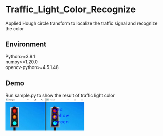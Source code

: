 ﻿# Traffic_Light_Color_Recognize
Applied Hough circle transform to localize the traffic signal and recognize the color  
  
## Environment
Python>=3.9.1  
numpy>=1.20.0  
opencv-python>=4.5.1.48  

## Demo
Run sample.py to show the result of traffic light color  
<img src="https://github.com/ycc789741ycc/Traffic_Light_Color_Recognize/blob/master/READMEpics/demo1.png" alt="Cover" width="50%"/>  
